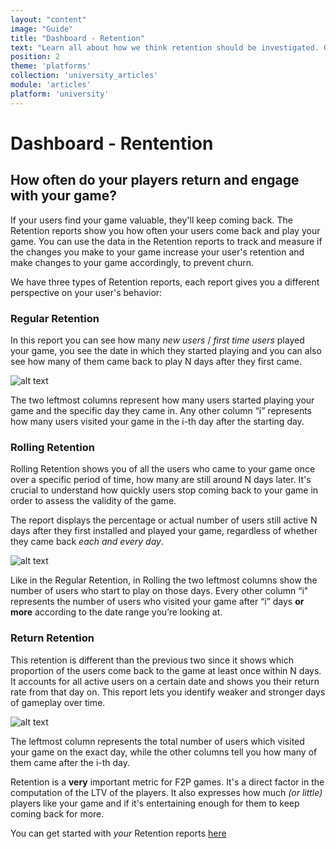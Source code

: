 ```yaml
---
layout: "content"
image: "Guide"
title: "Dashboard - Retention"
text: "Learn all about how we think retention should be investigated. On the dashboard, GROW's retention screen is the perfect way to learn when your users come back."
position: 2
theme: 'platforms'
collection: 'university_articles'
module: 'articles'
platform: 'university'
---
```


# Dashboard - Rentention

## How often do your players return and engage with your game?

If your users find your game valuable, they'll keep coming back. The Retention reports show you how often your users come back and play your game. You can use the data in the Retention reports to track and measure if the changes you make to your game increase your user's retention and make changes to your game accordingly, to prevent churn.

We have three types of Retention reports, each report gives you a different perspective on your user's behavior:

### Regular Retention
In this report you can see how many *new users* / *first time users* played your game, you see the date in which they started playing and you can also see how many of them came back to play N days after they first came.

![alt text](/img/docs/university/15_Grow_Retention_Regular.png "Regular Retention")

The two leftmost columns represent how many users started playing your game and the specific day they came in. Any other column “i” represents how many users visited your game in the i-th day after the starting day.

### Rolling Retention
Rolling Retention shows you of all the users who came to your game once over a specific period of time, how many are still around N days later. It's crucial to understand how quickly users stop coming back to your game in order to assess the validity of the game.

The report displays the percentage or actual number of users still active N days after they first installed and played your game, regardless of whether they came back *each and every day*.

![alt text](/img/docs/university/16_Grow_Retention_Rolling.png "Rolling Retention")

Like in the Regular Retention, in Rolling the two leftmost columns show the number of users who start to play on those days. Every other column “i" represents the number of users who visited your game after “i” days **or more** according to the date range you’re looking at.

### Return Retention
This retention is different than the previous two since it shows which proportion of the users come back to the game at least once within N days.
It accounts for all active users on a certain date and shows you their return rate from that day on. This report lets you identify weaker and stronger days of gameplay over time.

![alt text](/img/docs/university/17_Grow_Retention_Return.png "Return Retention")

The leftmost column represents the total number of users which visited your game on the exact day, while the other columns tell you how many of them came after the i-th day.

Retention is a **very** important metric for F2P games. It's a direct factor in the computation of the LTV of the players. It also expresses how much *(or little)* players like your game and if it's entertaining enough for them to keep coming back for more.

You can get started with *your* Retention reports [here](http://dashboard.soom.la/)
